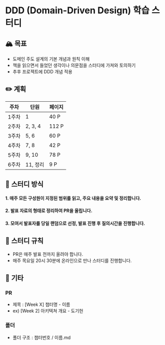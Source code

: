 # DDD (Domain-Driven Design) 학습 스터디


## 🏔️ 목표

- 도메인 주도 설계의 기본 개념과 원칙 이해
- 책을 읽으면서 들었던 생각이나 의문점을 스터디에 가져와 토의하기
- 추후 프로젝트에 DDD 개념 적용

## ✏️ 계획

|주차|단원|페이지|
|------|---|---|
|1주차|1|40 P|
|2주차|2, 3, 4|112 P|
|3주차|5, 6|60 P|
|4주차|7, 8|42 P|
|5주차|9, 10|78 P|
|6주차|11, 정리|9 P|


## 📖 스터디 방식

#### 1. 매주 모든 구성원이 지정된 범위를 읽고, 주요 내용을 요약 및 정리합니다.

#### 2. 발표 자료의 형태로 정리하여 PR을 올립니다.

#### 3. 모여서 발표자를 당일 랜덤으로 선정, 발표 진행 후 질의시간을 진행합니다.


## 📕 스터디 규칙

- PR은 매주 발표 전까지 올려야 합니다.
- 매주 목요일 20시 30분에 온라인으로 만나 스터디를 진행합니다.


## 🚧 기타

### PR 
- 제목 : [Week X] 챕터명 - 이름
- ex) [Week 2] 아키텍쳐 개요 - 도기헌

### 폴더

- 폴더 구조 : 챕터번호 / 이름.md
